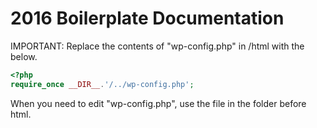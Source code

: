 # 2016 Boilerplate Documentation

IMPORTANT: Replace the contents of "wp-config.php" in /html with the below.
```php
<?php
require_once __DIR__.'/../wp-config.php';
```
When you need to edit "wp-config.php", use the file in the folder before html.
